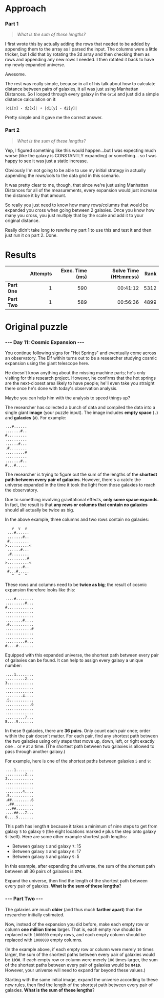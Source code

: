 # Approach
### Part 1
> _What is the sum of these lengths?_

I first wrote this by actually adding the rows that needed to be added by appending them to the array as I parsed the
input. The columns were a little tricker, but I did that by rotating the 2d array and then checking them as rows and appending
any new rows I needed. I then rotated it back to have my newly expanded universe.

Awesome.

The rest was really simple, because in all of his talk about how to calculate distance between pairs of galaxies, it all
was just using Manhattan Distances. So I looped through every galaxy in the `Grid` and just did a simple distance calculation
on it:
```
|d1[x] - d2[x]| + |d1[y] - d2[y]|
```
Pretty simple and it gave me the correct answer.

### Part 2
> _What is the sum of these lengths?_

Yep, I figured something like this would happen...but I was expecting much worse (like the galaxy is CONSTANTLY expanding) or something...
so I was happy to see it was just a static increase.

Obviously I'm not going to be able to use my initial strategy in actually appending the rows/cols to the data grid in this scenario.

It was pretty clear to me, though, that since we're just using Manhattan Distances for all of the measurements, every expansion
would just increase the distance it by that amount.

So really you just need to know how many rows/columns that would be expanded you cross when going between 2 galaxies. Once you know how many
you cross, you just multiply that by the scale and add it to your original distance.

Really didn't take long to rewrite my part 1 to use this and test it and then just run it on part 2. Done.

# Results

|              | Attempts | Exec. Time (ms) | Solve Time (HH:mm:ss) | Rank |
|--------------|---------:|----------------:|----------------------:|-----:|
| **Part One** |        1 |             590 |              00:41:12 | 5312 |
| **Part Two** |        1 |             589 |              00:56:36 | 4899 |


# Original puzzle
### --- Day 11: Cosmic Expansion ---
You continue following signs for "Hot Springs" and eventually come across an observatory. The Elf within turns out to be a researcher studying cosmic expansion using the giant telescope here.

He doesn't know anything about the missing machine parts; he's only visiting for this research project. However, he confirms that the hot springs are the next-closest area likely to have people; he'll even take you straight there once he's done with today's observation analysis.

Maybe you can help him with the analysis to speed things up?

The researcher has collected a bunch of data and compiled the data into a single giant **image** (your puzzle input). The image includes **empty space** (`.`) and **galaxies** (`#`). For example:
```
...#......
.......#..
#.........
..........
......#...
.#........
.........#
..........
.......#..
#...#.....
```
The researcher is trying to figure out the sum of the lengths of the **shortest path between every pair of galaxies**. However, there's a catch: the universe expanded in the time it took the light from those galaxies to reach the observatory.

Due to something involving gravitational effects, **only some space expands**. In fact, the result is that **any rows or columns that contain no galaxies** should all actually be twice as big.

In the above example, three columns and two rows contain no galaxies:
```
   v  v  v
 ...#......
 .......#..
 #.........
>..........<
 ......#...
 .#........
 .........#
>..........<
 .......#..
 #...#.....
   ^  ^  ^
```
These rows and columns need to be **twice as big**; the result of cosmic expansion therefore looks like this:
```
....#........
.........#...
#............
.............
.............
........#....
.#...........
............#
.............
.............
.........#...
#....#.......
```
Equipped with this expanded universe, the shortest path between every pair of galaxies can be found. It can help to assign every galaxy a unique number:
```
....1........
.........2...
3............
.............
.............
........4....
.5...........
............6
.............
.............
.........7...
8....9.......
```
In these 9 galaxies, there are **36 pairs**. Only count each pair once; order within the pair doesn't matter. For each pair, find any shortest path between the two galaxies using only steps that move up, down, left, or right exactly one `.` or `#` at a time. (The shortest path between two galaxies is allowed to pass through another galaxy.)

For example, here is one of the shortest paths between galaxies `5` and `9`:
```
....1........
.........2...
3............
.............
.............
........4....
.5...........
.##.........6
..##.........
...##........
....##...7...
8....9.......
```
This path has length **`9`** because it takes a minimum of nine steps to get from galaxy `5` to galaxy `9` (the eight locations marked `#` plus the step onto galaxy `9` itself). Here are some other example shortest path lengths:

- Between galaxy `1` and galaxy `7`: 15
- Between galaxy `3` and galaxy `6`: 17
- Between galaxy `8` and galaxy `9`: 5

In this example, after expanding the universe, the sum of the shortest path between all 36 pairs of galaxies is **`374`**.

Expand the universe, then find the length of the shortest path between every pair of galaxies. **What is the sum of these lengths**?

### --- Part Two ---
The galaxies are much **older** (and thus much **farther apart**) than the researcher initially estimated.

Now, instead of the expansion you did before, make each empty row or column **one million times** larger. That is, each empty row should be replaced with `1000000` empty rows, and each empty column should be replaced with `1000000` empty columns.

(In the example above, if each empty row or column were merely `10` times larger, the sum of the shortest paths between every pair of galaxies would be **`1030`**. If each empty row or column were merely `100` times larger, the sum of the shortest paths between every pair of galaxies would be **`8410`**. However, your universe will need to expand far beyond these values.)

Starting with the same initial image, expand the universe according to these new rules, then find the length of the shortest path between every pair of galaxies. **What is the sum of these lengths**?
